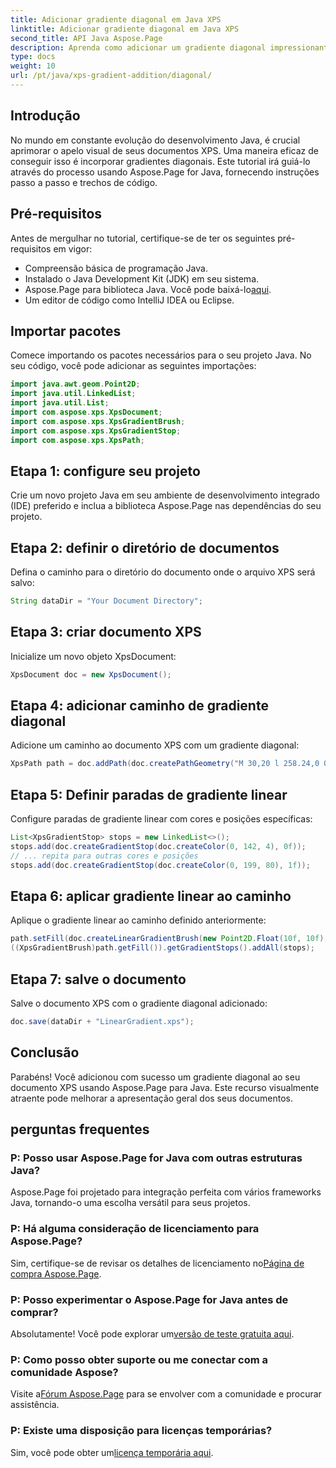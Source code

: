 ```yaml
---
title: Adicionar gradiente diagonal em Java XPS
linktitle: Adicionar gradiente diagonal em Java XPS
second_title: API Java Aspose.Page
description: Aprenda como adicionar um gradiente diagonal impressionante aos seus documentos XPS em Java usando Aspose.Page. Eleve sua apresentação visual sem esforço.
type: docs
weight: 10
url: /pt/java/xps-gradient-addition/diagonal/
---
```

## Introdução
No mundo em constante evolução do desenvolvimento Java, é crucial aprimorar o apelo visual de seus documentos XPS. Uma maneira eficaz de conseguir isso é incorporar gradientes diagonais. Este tutorial irá guiá-lo através do processo usando Aspose.Page for Java, fornecendo instruções passo a passo e trechos de código.
## Pré-requisitos
Antes de mergulhar no tutorial, certifique-se de ter os seguintes pré-requisitos em vigor:
- Compreensão básica de programação Java.
- Instalado o Java Development Kit (JDK) em seu sistema.
-  Aspose.Page para biblioteca Java. Você pode baixá-lo[aqui](https://releases.aspose.com/page/java/).
- Um editor de código como IntelliJ IDEA ou Eclipse.
## Importar pacotes
Comece importando os pacotes necessários para o seu projeto Java. No seu código, você pode adicionar as seguintes importações:
```java
import java.awt.geom.Point2D;
import java.util.LinkedList;
import java.util.List;
import com.aspose.xps.XpsDocument;
import com.aspose.xps.XpsGradientBrush;
import com.aspose.xps.XpsGradientStop;
import com.aspose.xps.XpsPath;
```
## Etapa 1: configure seu projeto
Crie um novo projeto Java em seu ambiente de desenvolvimento integrado (IDE) preferido e inclua a biblioteca Aspose.Page nas dependências do seu projeto.
## Etapa 2: definir o diretório de documentos
Defina o caminho para o diretório do documento onde o arquivo XPS será salvo:
```java
String dataDir = "Your Document Directory";
```
## Etapa 3: criar documento XPS
Inicialize um novo objeto XpsDocument:
```java
XpsDocument doc = new XpsDocument();
```
## Etapa 4: adicionar caminho de gradiente diagonal
Adicione um caminho ao documento XPS com um gradiente diagonal:
```java
XpsPath path = doc.addPath(doc.createPathGeometry("M 30,20 l 258.24,0 0,56.64 -258.24,0 Z"));
```
## Etapa 5: Definir paradas de gradiente linear
Configure paradas de gradiente linear com cores e posições específicas:
```java
List<XpsGradientStop> stops = new LinkedList<>();
stops.add(doc.createGradientStop(doc.createColor(0, 142, 4), 0f));
// ... repita para outras cores e posições
stops.add(doc.createGradientStop(doc.createColor(0, 199, 80), 1f));
```
## Etapa 6: aplicar gradiente linear ao caminho
Aplique o gradiente linear ao caminho definido anteriormente:
```java
path.setFill(doc.createLinearGradientBrush(new Point2D.Float(10f, 10f), new Point2D.Float(228f, 100f)));
((XpsGradientBrush)path.getFill()).getGradientStops().addAll(stops);
```
## Etapa 7: salve o documento
Salve o documento XPS com o gradiente diagonal adicionado:
```java
doc.save(dataDir + "LinearGradient.xps");
```
## Conclusão
Parabéns! Você adicionou com sucesso um gradiente diagonal ao seu documento XPS usando Aspose.Page para Java. Este recurso visualmente atraente pode melhorar a apresentação geral dos seus documentos.
## perguntas frequentes
### P: Posso usar Aspose.Page for Java com outras estruturas Java?
Aspose.Page foi projetado para integração perfeita com vários frameworks Java, tornando-o uma escolha versátil para seus projetos.
### P: Há alguma consideração de licenciamento para Aspose.Page?
 Sim, certifique-se de revisar os detalhes de licenciamento no[Página de compra Aspose.Page](https://purchase.aspose.com/buy).
### P: Posso experimentar o Aspose.Page for Java antes de comprar?
 Absolutamente! Você pode explorar um[versão de teste gratuita aqui](https://releases.aspose.com/).
### P: Como posso obter suporte ou me conectar com a comunidade Aspose?
 Visite a[Fórum Aspose.Page](https://forum.aspose.com/c/page/39) para se envolver com a comunidade e procurar assistência.
### P: Existe uma disposição para licenças temporárias?
 Sim, você pode obter um[licença temporária aqui](https://purchase.aspose.com/temporary-license/).